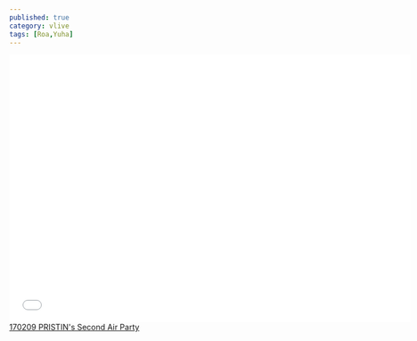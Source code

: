 ```yaml
---
published: true
category: vlive
tags: [Roa,Yuha]
---
```

<iframe frameborder="0" width="720" height="480" src="BLAH" allowfullscreen></iframe><br /><a href="" target="_blank">170209 PRISTIN's Second Air Party</a>